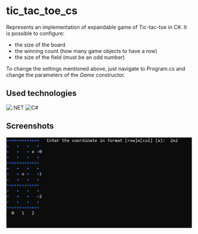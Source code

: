 # tic_tac_toe_cs
Represents an implementation of expandable game of Tic-tac-toe in C#.
It is possible to configure:
* the size of the board
* the winning count (how many game objects to have a row)
* the size of the field (must be an odd number)

To change the settings mentioned above, just navigate to Program.cs and change the parameters of the *Game* constructor.

## Used technologies
![.NET](https://img.shields.io/badge/.NET-violet?style=for-the-badge&logo=.NET) ![C#](https://img.shields.io/badge/C%23-green?style=for-the-badge)

## Screenshots
![Image1](img/img1.png)